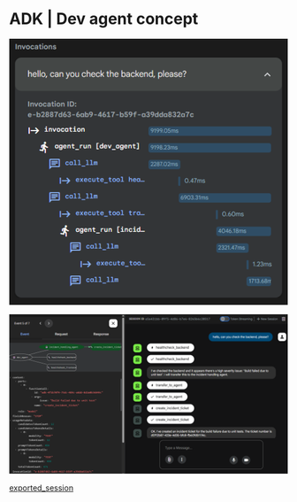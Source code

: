 # ADK | Dev agent concept

![invocations](./a1.png)

![chat](./a2.png)

[exported_session](./session-a5e431bb-09f5-4d86-b7e6-8265b6c20317.json)
